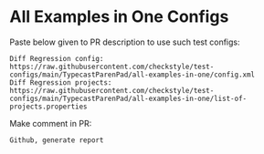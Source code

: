 # All Examples in One Configs
Paste below given to PR description to use such test configs:
```
Diff Regression config: https://raw.githubusercontent.com/checkstyle/test-configs/main/TypecastParenPad/all-examples-in-one/config.xml
Diff Regression projects: https://raw.githubusercontent.com/checkstyle/test-configs/main/TypecastParenPad/all-examples-in-one/list-of-projects.properties
```
Make comment in PR:
```
Github, generate report
```
